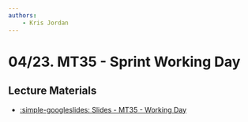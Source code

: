 ```yaml
---
authors:
    - Kris Jordan
---
```


# 04/23. MT35 - Sprint Working Day

## Lecture Materials

* [:simple-googleslides: Slides - MT35 - Working Day](https://docs.google.com/presentation/d/1T7SNzv1kVSQ66WG3-ihAg0EgqxUtCdMjpSoVTkDxZmI/edit?usp=sharing)
